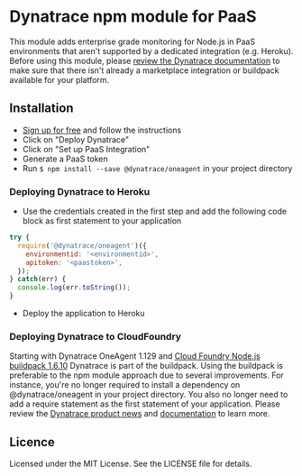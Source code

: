 # Dynatrace npm module for PaaS

This module adds enterprise grade monitoring for Node.js in PaaS environments that aren't supported by a dedicated integration (e.g. Heroku). Before using this module, please [review the Dynatrace documentation](https://www.dynatrace.com/support/help/infrastructure/) to make sure that there isn't already a marketplace integration or buildpack available for your platform.

## Installation
* [Sign up for free](https://www.dynatrace.com/trial/) and follow the instructions
* Click on "Deploy Dynatrace"
* Click on "Set up PaaS Integration"
* Generate a PaaS token
* Run `$ npm install --save @dynatrace/oneagent` in your project directory

### Deploying Dynatrace to Heroku
* Use the credentials created in the first step and add the following code block as first statement to your application

```js
try {
  require('@dynatrace/oneagent')({
    environmentid: '<environmentid>',
    apitoken: '<paastoken>',
  });
} catch(err) {
  console.log(err.toString());
}
```

* Deploy the application to Heroku

### Deploying Dynatrace to CloudFoundry
Starting with Dynatrace OneAgent 1.129 and [Cloud Foundry Node.js buildpack 1.6.10](https://github.com/cloudfoundry/nodejs-buildpack/releases/tag/v1.6.10) Dynatrace is part of the buildpack.
Using the buildpack is preferable to the npm module approach due to several improvements. For instance, you're no longer required to install a dependency on @dynatrace/oneagent in your project directory. You also no longer need to add a require statement as the first statement of your application. Please review the [Dynatrace product news](https://www.dynatrace.com/blog/support-for-node-js-apps-on-cloud-foundry-paas/) and [documentation](https://www.dynatrace.com/support/help/infrastructure/paas/how-do-i-monitor-cloud-foundry-applications/) to learn more.

## Licence
Licensed under the MIT License. See the LICENSE file for details.
